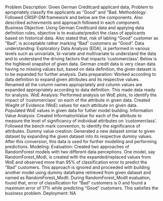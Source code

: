 Problem Description:
Given German Creditcard applicant data, Problem to apropriately classify the applicants as “Good” and "Bad.
Methodology:
Followed CRISP-DM framework and below are the components. Also described achievments and approach followed in each component.
Business Objective:
Using German Creditcard data and applying data definition rules, objective is to evaluate/predict the class of applicants based on historical data. Also stated that, risk of labling “Good” customer as “Bad”, is acceptable rather marking “Bad” customers as “Good”.
Data understanding:
Exploratory Data Analysis (EDA), is performed in various levels such as univariate, bi-variate and multivariate to understand the data and to understand the driving factors that impacts ‘customerclass’. Below is the highlevel snapshot of given data. German credit data is very clean data having no missing values but, based on data definition, the given dataset is to be expanded for further analysis.
Data preparation:
Worked according to data definition to expand given attributes and its respective values. Renamed all the column names appropriately and column values are expanded appropriately according to data definition. This made data ready for analysis.
WoE Analysis:
Performed analysis on WoE plots, to identify the impact of ‘customerclass’ on each of the attribute in given data. Created Wieght of Evidence (WoE) values for each attribute on given data. Populated WoE values in given data for futher model building.
Information Value Analysis:
Created InformationValue for each of the attribute to measure the level of significancy of individual attributes on ‘customerclass’. Followed the bench mark convention, to identify the significance of attributes.
Dummy value creation:
Generated a new dataset simiar to given dataset by expanding the given dataset into its respective dummy values. After this conversion, this data is used for further modelling and performing predictions.
Modeling:
Evaluation:
Created two approaches of RandomForest models with two different data perceptions. One model, say RandomForest_ModI, is created with the expanded/replaced values from WoE and observed more than 95% of classification error to predict the “Bad” customers. This approach is ignored and proceeded with building another model using dummy dataframe retrieved from given dataset and named as RandomForest_ModII. During RandomForest_ModII evaluation, found that, error of classification for “Bad” customers is 0 and found a maximum error of 17% while predicting “Good” customers. This satisfies the business problem.
Deployment: NA
